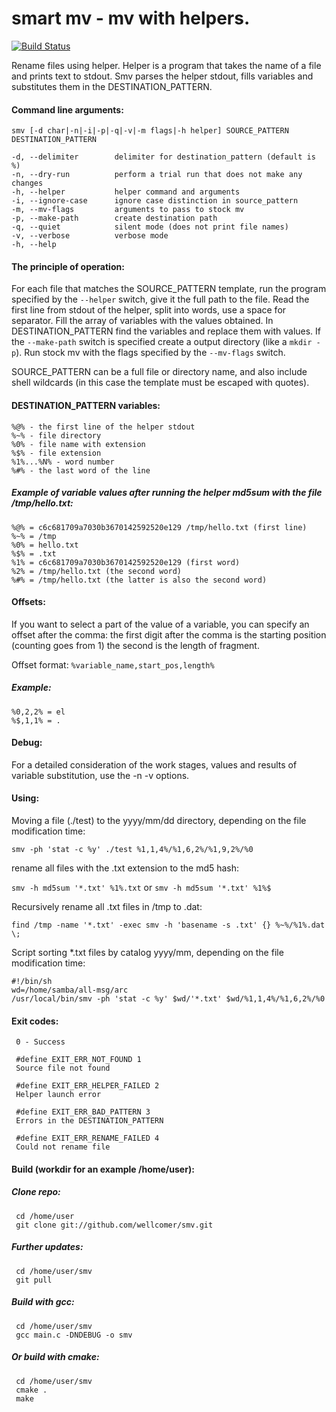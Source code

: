 
 smart mv - mv with helpers.
====
 
 [![Build Status](https://travis-ci.org/wellcomer/smv.svg?branch=master)](https://travis-ci.org/wellcomer/smv)

 Rename files using helper. Helper is a program that takes the name of a file and prints text to stdout.
 Smv parses the helper stdout, fills variables and substitutes them in the DESTINATION_PATTERN.

#### Command line arguments:

 `smv [-d char|-n|-i|-p|-q|-v|-m flags|-h helper] SOURCE_PATTERN DESTINATION_PATTERN`

    -d, --delimiter        delimiter for destination_pattern (default is %)
    -n, --dry-run          perform a trial run that does not make any changes
    -h, --helper           helper command and arguments
    -i, --ignore-case      ignore case distinction in source_pattern
    -m, --mv-flags         arguments to pass to stock mv
    -p, --make-path        create destination path
    -q, --quiet            silent mode (does not print file names)
    -v, --verbose          verbose mode
    -h, --help             

#### The principle of operation:

 For each file that matches the SOURCE_PATTERN template, run the program specified
 by the `--helper` switch, give it the full path to the file. Read the first line from
 stdout of the helper, split into words, use a space for separator. Fill the array
 of variables with the values obtained. In DESTINATION_PATTERN find the variables
 and replace them with values. If the `--make-path` switch is specified create a
 output directory (like a `mkdir -p`). Run stock mv with the flags specified by the
 `--mv-flags` switch.

 SOURCE_PATTERN can be a full file or directory name, and also include shell
 wildcards (in this case the template must be escaped with quotes).

#### DESTINATION_PATTERN variables:

    %@% - the first line of the helper stdout
    %~% - file directory
    %0% - file name with extension
    %$% - file extension
    %1%...%N% - word number
    %#% - the last word of the line

##### Example of variable values after running the helper md5sum with the file /tmp/hello.txt:

    %@% = c6c681709a7030b3670142592520e129 /tmp/hello.txt (first line)
    %~% = /tmp
    %0% = hello.txt
    %$% = .txt
    %1% = c6c681709a7030b3670142592520e129 (first word)
    %2% = /tmp/hello.txt (the second word)
    %#% = /tmp/hello.txt (the latter is also the second word)

#### Offsets:

 If you want to select a part of the value of a variable, you can specify an offset after
 the comma: the first digit after the comma is the starting position (counting goes from 1)
 the second is the length of fragment.

 Offset format: `%variable_name,start_pos,length%`

##### Example:

    %0,2,2% = el
    %$,1,1% = .

#### Debug:

 For a detailed consideration of the work stages, values and results of variable
 substitution, use the -n -v options.

#### Using:

 Moving a file (./test) to the yyyy/mm/dd directory, depending on the file
 modification time:

 `smv -ph 'stat -c %y' ./test %1,1,4%/%1,6,2%/%1,9,2%/%0`

 rename all files with the .txt extension to the md5 hash:

 `smv -h md5sum '*.txt' %1%.txt` or
 `smv -h md5sum '*.txt' %1%$`

 Recursively rename all .txt files in /tmp to .dat:

 `find /tmp -name '*.txt' -exec smv -h 'basename -s .txt' {} %~%/%1%.dat \;`

 Script sorting *.txt files by catalog yyyy/mm, depending on the file
 modification time:

 ```
 #!/bin/sh
 wd=/home/samba/all-msg/arc
 /usr/local/bin/smv -ph 'stat -c %y' $wd/'*.txt' $wd/%1,1,4%/%1,6,2%/%0
 ```

#### Exit codes:

```
 0 - Success

 #define EXIT_ERR_NOT_FOUND 1
 Source file not found

 #define EXIT_ERR_HELPER_FAILED 2
 Helper launch error

 #define EXIT_ERR_BAD_PATTERN 3
 Errors in the DESTINATION_PATTERN

 #define EXIT_ERR_RENAME_FAILED 4
 Could not rename file
 ```

#### Build (workdir for an example /home/user):

##### Clone repo:

```
 cd /home/user
 git clone git://github.com/wellcomer/smv.git
```

##### Further updates:

```
 cd /home/user/smv
 git pull
```

##### Build with gcc:
```
 cd /home/user/smv
 gcc main.c -DNDEBUG -o smv
```
##### Or build with cmake:
```
 cd /home/user/smv
 cmake .
 make
```
